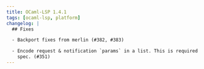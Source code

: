 ```yaml
---
title: OCaml-LSP 1.4.1
tags: [ocaml-lsp, platform]
changelog: |
  ## Fixes

  - Backport fixes from merlin (#382, #383)

  - Encode request & notification `params` in a list. This is required by the
    spec. (#351)
---
```


